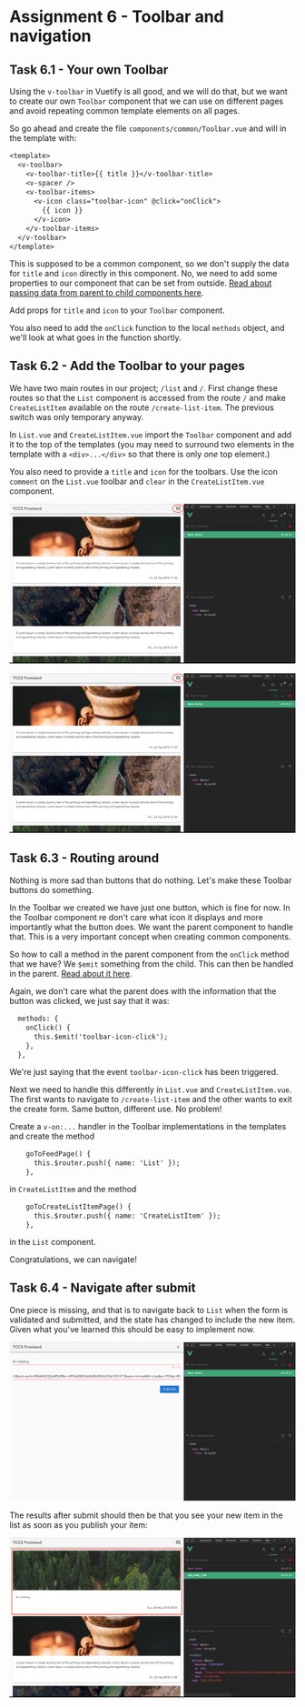 Assignment 6 - Toolbar and navigation
=====================================

Task 6.1 - Your own Toolbar
--------

Using the `v-toolbar` in Vuetify is all good, and we will do that, but we want to create our own `Toolbar` component
that we can use on different pages and avoid repeating common template elements on all pages.

So go ahead and create the file `components/common/Toolbar.vue` and will in the template with:

```
<template>
  <v-toolbar>
    <v-toolbar-title>{{ title }}</v-toolbar-title>
    <v-spacer />
    <v-toolbar-items>
      <v-icon class="toolbar-icon" @click="onClick">
        {{ icon }}
      </v-icon>
    </v-toolbar-items>
  </v-toolbar>
</template>
```

This is supposed to be a common component, so we don't supply the data for `title` and `icon` directly in this component.
No, we need to add some properties to our component that can be set from outside. [Read about passing data from parent 
 to child components here](https://vuejs.org/v2/guide/components.html#Passing-Data-to-Child-Components-with-Props).
 
Add props for `title` and `icon` to your `Toolbar` component.

You also need to add the `onClick` function to the local `methods` object, and we'll look at what goes in the function 
shortly.


Task 6.2 - Add the Toolbar to your pages
--------

We have two main routes in our project; `/list` and `/`. First change these routes so that the `List` component is 
accessed from the route `/` and make `CreateListItem` available on the route `/create-list-item`. The previous switch
was only temporary anyway.

In `List.vue` and `CreateListItem.vue` import the `Toolbar` component and add it to the top of the templates (you may 
need to surround two elements in the template with a `<div>...</div>` so that there is only *one* top element.)

You also need to provide a `title` and `icon` for the toolbars. Use the icon `comment` on the `List.vue` toolbar and 
`clear` in the `CreateListItem.vue` component.

![Toolbar on List](list-component-with-new-toolbar.png)

![Toolbar on CreateListItem](list-component-with-new-toolbar.png)

Task 6.3 - Routing around
--------

Nothing is more sad than buttons that do nothing. Let's make these Toolbar buttons do something.

In the Toolbar we created we have just one button, which is fine for now. In the Toolbar component re don't care what
icon it displays and more importantly what the button does. We want the parent component to handle that. This is a very
important concept when creating common components.

So how to call a method in the parent component from the `onClick` method that we have? We `$emit` something from the child.
This can then be handled in the parent. [Read about it here](https://vuejs.org/v2/guide/components.html#Emitting-a-Value-With-an-Event).

Again, we don't care what the parent does with the information that the button was clicked, we just say that it was:

```
  methods: {
    onClick() {
      this.$emit('toolbar-icon-click');
    },
  },
```

We're just saying that the event `toolbar-icon-click` has been triggered.

Next we need to handle this differently in `List.vue` and `CreateListItem.vue`. The first wants to navigate to
`/create-list-item` and the other wants to exit the create form. Same button, different use. No problem!

Create a `v-on:...` handler in the Toolbar implementations in the templates and create the method
```
    goToFeedPage() {
      this.$router.push({ name: 'List' });
    },
```
in `CreateListItem` and the method
```
    goToCreateListItemPage() {
      this.$router.push({ name: 'CreateListItem' });
    },
```
in the `List` component.

Congratulations, we can navigate!

Task 6.4 - Navigate after submit
--------

One piece is missing, and that is to navigate back to `List` when the form is validated and submitted, and the state has
changed to include the new item. Given what you've learned this should be easy to implement now.

![Submitting a new list item](submitting-of-list-item-with-valid-input-and-image-link.png)

The results after submit should then be that you see your new item in the list as soon as you publish your item:

![The result after publish](new-list-item-appears-after-publishing-list-item.png)
